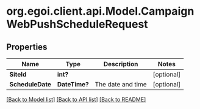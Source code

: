# org.egoi.client.api.Model.CampaignWebPushScheduleRequest
## Properties

Name | Type | Description | Notes
------------ | ------------- | ------------- | -------------
**SiteId** | **int?** |  | [optional] 
**ScheduleDate** | **DateTime?** | The date and time | [optional] 

[[Back to Model list]](../README.md#documentation-for-models) [[Back to API list]](../README.md#documentation-for-api-endpoints) [[Back to README]](../README.md)

